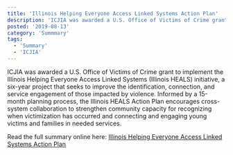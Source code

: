 ```yaml
---
title: 'Illinois Helping Everyone Access Linked Systems Action Plan'
description: 'ICJIA was awarded a U.S. Office of Victims of Crime grant to implement the Illinois Helping Everyone Access Linked Systems (Illinois HEALS) initiative, a six-year project that seeks to improve the identification, connection, and service engagement of those impacted by violence. '
posted: '2019-08-13'
category: 'Summmary'
tags:
  - 'Summary'
  - 'ICJIA'
---
```


ICJIA was awarded a U.S. Office of Victims of Crime grant to implement the Illinois Helping Everyone Access Linked Systems (Illinois HEALS) initiative, a six-year project that seeks to improve the identification, connection, and service engagement of those impacted by violence. Informed by a 15-month planning process, the Illinois HEALS Action Plan encourages cross-system collaboration to strengthen community capacity for recognizing when victimization has occurred and connecting and engaging young victims and families in needed services.

Read the full summary online here: [Illinois Helping Everyone Access Linked Systems Action Plan](https://icjia.illinois.gov/researchhub/articles/illinois-helping-everyone-access-linked-systems-action-plan)
